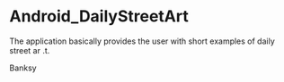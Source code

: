 # Android_DailyStreetArt
The application basically provides the user with short examples of daily street ar
.t.

Banksy
